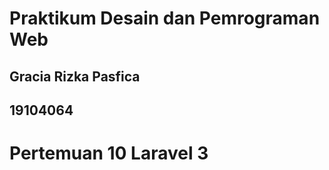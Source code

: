 # Praktikum Desain dan Pemrograman Web

## Gracia Rizka Pasfica

## 19104064

# Pertemuan 10 Laravel 3